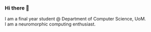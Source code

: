 ### Hi there 👋

I am a final year student @ Department of Computer Science, UoM. <br>
I am a neuromorphic computing enthusiast.
